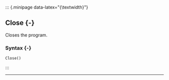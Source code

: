 ::: {.minipage data-latex="{\textwidth}"}
## Close {-}

Closes the program.

### Syntax {-}

```{sql}
Close()
```
:::

***
